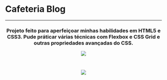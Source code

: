 <h1> Cafeteria Blog </h1>
<hr>
<h3 align="center">Projeto feito para aperfeiçoar minhas habilidades em HTML5 e CSS3. Pude práticar várias técnicas com Flexbox e CSS Grid e outras propriedades avançadas do CSS.</h3>
<p align="center">
    <img src="https://user-images.githubusercontent.com/58652794/93027488-8d95af80-f5e3-11ea-83e0-46765a15509d.gif">
</p>
<br>
<p align="center">
    <img src="https://user-images.githubusercontent.com/58652794/93027535-cafa3d00-f5e3-11ea-9634-6033ff2a6b56.gif">
</p>
